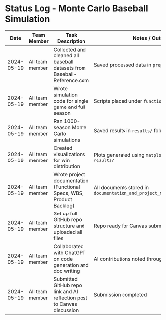 # Status Log - Monte Carlo Baseball Simulation

| Date       | Team Member | Task Description                                                       | Notes / Outcome                                             |
|------------|-------------|------------------------------------------------------------------------|-------------------------------------------------------------|
| 2024-05-19 | All team member | Collected and cleaned all baseball datasets from Baseball-Reference.com | Saved processed data in `prepared_data/`                   |
| 2024-05-19 | All team member       | Wrote simulation code for single game and full season                  | Scripts placed under `functional_code/`                    |
| 2024-05-19 | All team member       | Ran 1000-season Monte Carlo simulations                                | Saved results in `results/` folder                         |
| 2024-05-19 | All team member       | Created visualizations for win distribution                            | Plots generated using `matplotlib`, stored in `results/`   |
| 2024-05-19 | All team member       | Wrote project documentation (Functional Specs, WBS, Product Backlog)   | All documents stored in `documentation_and_project_management_artifacts/` |
| 2024-05-19 | All team member       | Set up full GitHub repo structure and uploaded all files               | Repo ready for Canvas submission                           |
| 2024-05-19 | All team member       | Collaborated with ChatGPT on code generation and doc writing           | AI contributions noted throughout                          |
| 2024-05-19 | All team member       | Submitted GitHub repo link and AI reflection post to Canvas discussion | Submission completed                                       |
